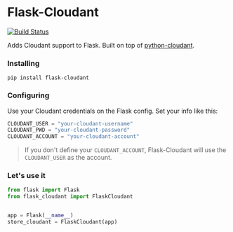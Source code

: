 # Flask-Cloudant
[![Build Status](https://travis-ci.org/porthunt/flask-cloudant.svg?branch=master)](https://travis-ci.org/porthunt/flask-cloudant)

Adds Cloudant support to Flask. Built on top of [python-cloudant](https://github.com/cloudant/python-cloudant).

### Installing

```
pip install flask-cloudant
```

### Configuring

Use your Cloudant credentials on the Flask config. Set your info like this:

```python
CLOUDANT_USER = "your-cloudant-username"
CLOUDANT_PWD = "your-cloudant-password"
CLOUDANT_ACCOUNT = "your-cloudant-account"
```

> If you don't define your `CLOUDANT_ACCOUNT`, Flask-Cloudant will use the `CLOUDANT_USER` as the account.

### Let's use it

```python
from flask import Flask
from flask_cloudant import FlaskCloudant


app = Flask(__name__)
store_cloudant = FlaskCloudant(app)
```
